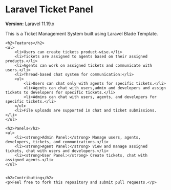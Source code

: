 <h1>Laravel Ticket Panel</h1>
    <p><strong>Version:</strong> Laravel 11.19.x</p>
    <p>This is a Ticket Management System built using Laravel Blade Template.</p>

    <h2>Features</h2>
    <ul>
        <li>Users can create tickets product-wise.</li>
        <li>Tickets are assigned to agents based on their assigned products.</li>
        <li>Agents can work on assigned tickets and communicate with users.</li>
        <li>Thread-based chat system for communication:</li>
        <ul>
            <li>Users can chat only with agents for specific tickets.</li>
            <li>Agents can chat with users,admin and developers and assign tickets to developers for specific tickets.</li>
            <li>Admins can chat with users, agents, and developers for specific tickets.</li>
        </ul>
        <li>File uploads are supported in chat and ticket submissions.</li>
    </ul>

    <h2>Panels</h2>
    <ul>
        <li><strong>Admin Panel:</strong> Manage users, agents, developers, tickets, and communications.</li>
        <li><strong>Agent Panel:</strong> View and manage assigned tickets, chat with users and developers.</li>
        <li><strong>User Panel:</strong> Create tickets, chat with assigned agents.</li>
    </ul>
  

    <h2>Contributing</h2>
    <p>Feel free to fork this repository and submit pull requests.</p>
